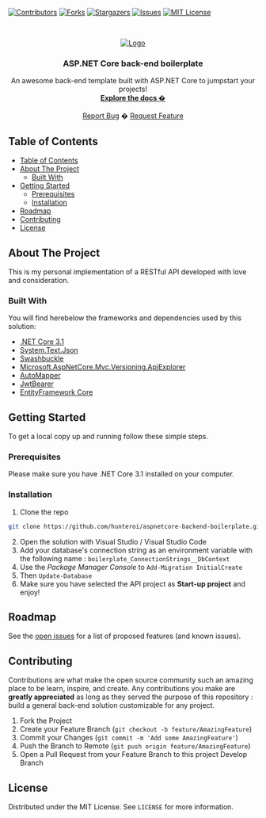 <!-- 
	Huge thank you to this repository for their amazing README template!
	https://github.com/othneildrew/Best-README-Template/blob/master/README.md

	Base template : https://github.com/wearespacey/csharp-backend-boilerplate
-->

<!-- PROJECT SHIELDS -->
[![Contributors][contributors-shield]][contributors-url]
[![Forks][forks-shield]][forks-url]
[![Stargazers][stars-shield]][stars-url]
[![Issues][issues-shield]][issues-url]
[![MIT License][license-shield]][license-url]



<!-- PROJECT LOGO -->
<br />
<p align="center">
  <a href="https://dotnet.microsoft.com/download/dotnet-core/3.1">
    <img src="https://d585tldpucybw.cloudfront.net/sfimages/default-source/productsimages/justmock/justmock__net_770.png" alt="Logo">
  </a>

  <h3 align="center">ASP.NET Core back-end boilerplate</h3>

  <p align="center">
    An awesome back-end template built with ASP.NET Core to jumpstart your projects!
    <br />
    <a href="https://github.com/HunteRoi/aspnetcore3.1-backend-boilerplate"><strong>Explore the docs �</strong></a>
    <br />
    <br />
    <a href="https://github.com/HunteRoi/aspnetcore3.1-backend-boilerplate/issues">Report Bug</a>
    �
    <a href="https://github.com/HunteRoi/aspnetcore3.1-backend-boilerplate/issues">Request Feature</a>
  </p>
</p>



<!-- TABLE OF CONTENTS -->
## Table of Contents

- [Table of Contents](#table-of-contents)
- [About The Project](#about-the-project)
  - [Built With](#built-with)
- [Getting Started](#getting-started)
  - [Prerequisites](#prerequisites)
  - [Installation](#installation)
- [Roadmap](#roadmap)
- [Contributing](#contributing)
- [License](#license)


<!-- ABOUT THE PROJECT -->
## About The Project

This is my personal implementation of a RESTful API developed with love and consideration.


### Built With
You will find herebelow the frameworks and dependencies used by this solution:
* [.NET Core 3.1](https://dotnet.microsoft.com/download/dotnet-core/3.1)
* [System.Text.Json](https://www.nuget.org/packages/System.Text.Json/)
* [Swashbuckle](https://www.nuget.org/packages/Swashbuckle.AspNetCore)
* [Microsoft.AspNetCore.Mvc.Versioning.ApiExplorer](https://www.nuget.org/packages/Microsoft.AspNetCore.Mvc.Versioning.ApiExplorer)
* [AutoMapper](https://www.nuget.org/packages/AutoMapper)
* [JwtBearer](https://www.nuget.org/packages/Microsoft.AspNetCore.Authentication.JwtBearer)
* [EntityFramework Core](https://www.nuget.org/packages/Microsoft.EntityFrameworkCore)


<!-- GETTING STARTED -->
## Getting Started

To get a local copy up and running follow these simple steps.

### Prerequisites

Please make sure you have .NET Core 3.1 installed on your computer.

### Installation
 
1. Clone the repo
```sh
git clone https://github.com/hunteroi/aspnetcore-backend-boilerplate.git
```
2. Open the solution with Visual Studio / Visual Studio Code
3. Add your database's connection string as an environment variable with the following name : `boilerplate_ConnectionStrings__DbContext`
4. Use the *Package Manager Console* to `Add-Migration InitialCreate` 
5. Then `Update-Database`
6. Make sure you have selected the API project as **Start-up project** and enjoy!


<!-- ROADMAP -->
## Roadmap

See the [open issues][issues-url] for a list of proposed features (and known issues).



<!-- CONTRIBUTING -->
## Contributing

Contributions are what make the open source community such an amazing place to be learn, inspire, and create. Any contributions you make are **greatly appreciated** as long as they served the purpose of this repository : build a general back-end solution customizable for any project.

1. Fork the Project
2. Create your Feature Branch (`git checkout -b feature/AmazingFeature`)
3. Commit your Changes (`git commit -m 'Add some AmazingFeature'`)
4. Push the Branch to Remote (`git push origin feature/AmazingFeature`)
5. Open a Pull Request from your Feature Branch to this project Develop Branch



<!-- LICENSE -->
## License

Distributed under the MIT License. See `LICENSE` for more information.




<!-- MARKDOWN LINKS & IMAGES -->
<!-- https://www.markdownguide.org/basic-syntax/#reference-style-links -->
[contributors-shield]: https://img.shields.io/github/contributors/HunteRoi/aspnetcore3.1-backend-boilerplate?style=flat-square
[contributors-url]: https://github.com/HunteRoi/aspnetcore3.1-backend-boilerplate/graphs/contributors
[forks-shield]: https://img.shields.io/github/forks/HunteRoi/aspnetcore3.1-backend-boilerplate?style=flat-square
[forks-url]: https://github.com/HunteRoi/aspnetcore3.1-backend-boilerplate/network/members
[stars-shield]: https://img.shields.io/github/stars/HunteRoi/aspnetcore3.1-backend-boilerplate?style=flat-square
[stars-url]: https://github.com/HunteRoi/aspnetcore3.1-backend-boilerplate/stargazers
[issues-shield]: https://img.shields.io/github/issues/HunteRoi/aspnetcore3.1-backend-boilerplate?style=flat-square
[issues-url]: https://github.com/HunteRoi/aspnetcore3.1-backend-boilerplate/issues
[license-shield]: https://img.shields.io/github/license/HunteRoi/aspnetcore3.1-backend-boilerplate?style=flat-square
[license-url]: https://github.com/HunteRoi/aspnetcore3.1-backend-boilerplate/blob/master/LICENSE
